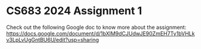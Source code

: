 # CS683 2024 Assignment 1
Check out the following Google doc to know more about the assignment:
https://docs.google.com/document/d/1bXlM9dCJUdwJE90ZmEH7Ty1bVHLkv3LpLvUgGntBU6U/edit?usp=sharing
